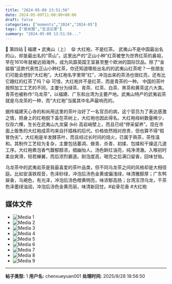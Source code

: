 ```yaml
---
title: "2024-05-09 13:51:56"
date: 2024-05-09T11:00:00+08:00
draft: false
categories: ["moments","2024","2024-05"]
tags: ["朋友圈","生活记录"]
summary: "2024-05-09 13:51:56..."
---
```


📍 第四站 ‖ 福建 • 武夷山（上）
​
😧 ​大红袍，不是红茶。
​
​武夷山不是中国最出名的山，却是最出名的“茶山”。这里出产的“正山小种”红茶被誉为世界红茶的鼻祖，早在1610年就被远销海外，成为风靡英国王室甚至整个欧洲的国际饮品。除了“金骏眉”这款代表性正山小种红茶，你还知道哪些出名的的武夷山红茶呢？
​
​一些朋友们可能会想到“大红袍”。大红袍名字里带“红”，冲泡出来的茶汤也很红亮，还有比它跟红的红茶了吗？😃 可惜，大红袍并不是红茶，而是青茶的一种。
​
​中国的茶叶按照加工工艺的不同，主要分为绿茶、青茶、红茶、白茶、黑茶和黄茶这六大类。青茶也被称作“乌龙茶”，以福建、广东和台湾为主要产地。武夷山特产的武夷岩茶就是乌龙茶的一种，而“大红袍”当属其中名声最响亮的。

据传福建天心寺的和尚用这里的茶叶治好了一名官员的病，这个官员为了表达感激之情，把身上的红袍脱下盖在茶树上，大红袍也因此得名。大红袍母树数量稀少，仅存六棵，生长在武夷山九龙窠 (kē) 高岩峭壁上，而且已经“停采留养”。现在市面上贩售的大红袍成茶均来自扦插株的后代。价格依然相对昂贵，但也算不得“假冒伪劣”。
​
大红袍是半发酵茶叶，而且经过长时间的焙火，已属于熟茶，茶性温和。​其制作工艺较为复杂，主要包括萎凋、做青、杀青、初揉、包揉和干燥这几道工序。大红袍煮泡香气馥郁醇浓，细幽怡人。汤色鲜红油亮，纯净清澈。入喉初时柔丝爽滑，轻若蝉翼，而后浓烈霸道。耐泡度高，喝完之后满口留香，回味甘贻。

乌龙茶中的武夷岩茶是我最喜爱的茶叶品类，但不同乌龙茶之间的风格却是大相径庭。比如安溪铁观音，色泽砂绿，冲泡后汤色金黄或偏浅绿，味清雅醇厚；广东鸭屎香，乌褐色，有光泽，冲泡后汤色橙黄明亮，味浓郁高扬；台湾冻顶乌龙，干茶色泽墨绿油润，冲泡后汤色金黄亮丽，味清新回甘。
​
​#岩骨花香 #大红袍

## 媒体文件

- ![Media 1](/Moments/photos/2024-05-09/202405091351560.jpg)
- ![Media 2](/Moments/photos/2024-05-09/202405091351561.jpg)
- ![Media 3](/Moments/photos/2024-05-09/202405091351562.jpg)
- ![Media 4](/Moments/photos/2024-05-09/202405091351563.jpg)
- ![Media 5](/Moments/photos/2024-05-09/202405091351564.jpg)
- ![Media 6](/Moments/photos/2024-05-09/202405091351565.jpg)
- ![Media 7](/Moments/photos/2024-05-09/202405091351566.jpg)
- ![Media 8](/Moments/photos/2024-05-09/202405091351567.jpg)
- ![Media 9](/Moments/photos/2024-05-09/202405091351568.jpg)

---

**帖子类型:** 1
**用户名:** chenxueyuan001
**处理时间:** 2025/8/28 18:56:50
